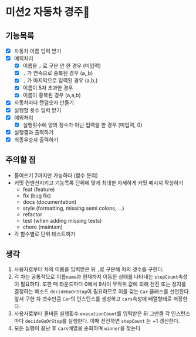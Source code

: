 # 미션2 자동차 경주🚗

## 기능목록

- [x] 자동차 이름 입력 받기
- [x] 예외처리
  - [x] 이름을 `,` 로 구분 안 한 경우 (미입력)
  - [x] `,` 가 연속으로 중복된 경우 (a,,b)
  - [x] `,` 가 마지막으로 입력된 경우 (a,b,)
  - [x] 이름이 5자 초과한 경우
  - [x] 이름이 중복된 경우 (a,a,b)
- [x] 자동차마다 랜덤숫자 만들기
- [x] 실행할 횟수 입력 받기
- [x] 예외처리
  - [x] 실행횟수에 양의 정수가 아닌 입력을 한 경우 (미입력, 0)
- [x] 실행결과 출력하기
- [x] 최종우승자 출력하기

## 주의할 점

- 들여쓰기 2까지만 가능하다 (함수 분리)
- 커밋 컨벤션지키고 기능목록 단위에 맞게 최대한 자세하게 커밋 메시지 작성하기
  - feat (feature)
  - fix (bug fix)
  - docs (documentation)
  - style (formatting, missing semi colons, …)
  - refactor
  - test (when adding missing tests)
  - chore (maintain)
- 각 함수별로 단위 테스트하기

## 생각

1. 사용자로부터 차의 이름을 입력받은 뒤 `,`로 구분해 차의 갯수를 구한다.
2. 각 차는 공통적으로 이름`name`과 현재까지 이동한 상태를 나타내는 `stepCount`속성이 필요하다.
   또한 매 라운드마다 0에서 9사이 무작위 값에 의해 전진 또는 정지를 결정하는 메소드 `decideGoOrStop`이 필요하므로 이를 갖는 `Car` 클래스를 선언한다.
   앞서 구한 차 갯수만큼 `Car`의 인스턴스를 생성하고 `cars`속성에 배열형태로 저장한다.
3. 사용자로부터 올바른 실행횟수 `executionCount`를 입력받은 뒤 그만큼 각 인스턴스마다 `decideGoOrStop`를 실행한다.
   이때 전진하면 `stepCount` 는 +1 갱신한다.
4. 모든 실행이 끝난 후 `cars`배열을 순회하며 `winner`을 찾는다
